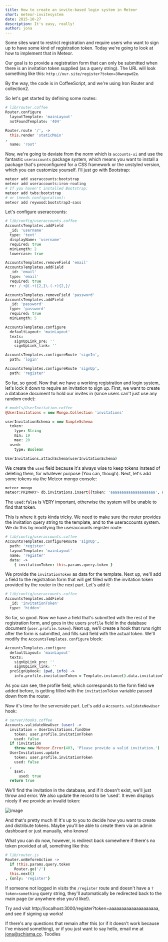 ```yaml
---
title: How to create an invite-based login system in Meteor
short: meteor-invitesystem
date: 2015-10-27
description: It's easy, really!
author: jona
---
```


Some sites want to restrict registration and require users who want to sign up to have some kind of registration token. Today we're going to look at how to implement that in Meteor.

Our goal is to provide a registration form that can only be submitted when there is an invitation token supplied (as a query string). The URL will look something like this: `http://our.site/register?token=30wnepwd2e`.

By the way, the code is in CoffeeScript, and we're using Iron Router and collection2.

So let's get started by defining some routes:
```coffeescript
# lib/router.coffee
Router.configure
  layoutTemplate: 'mainLayout'
  notFoundTemplate: '404'

Router.route '/', ->
  this.render 'staticMain'
,
  name: 'root'
```

Now, we're going to deviate from the norm which is `accounts-ui` and use the fantastic `useraccounts` package system, which means you want to install a package that's preconfigured for a CSS framework or the unstyled version, which you can customize yourself. I'll just go with Bootstrap:

```sh
meteor add useraccounts:bootstrap
meteor add useraccounts:iron-routing
# If you haven't installed Bootstrap:
meteor add twbs:bootstrap
# or (needs configuration):
meteor add reywood:bootstrap3-sass
```

Let's configure useraccounts:

```coffeescript
# lib/config/useraccounts.coffee
AccountsTemplates.addField
  _id: 'username'
  type: 'text'
  displayName: 'username'
  required: true
  minLength: 2
  lowercase: true

AccountsTemplates.removeField 'email'
AccountsTemplates.addField
  _id: 'email'
  type: 'email'
  required: true
  re: /.+@(.+){2,}\.(.+){2,}/

AccountsTemplates.removeField 'password'
AccountsTemplates.addField
  _id: 'password'
  type: 'password'
  required: true
  minLength: 5

AccountsTemplates.configure
  defaultLayout: 'mainLayout'
  texts:
    signUpLink_pre: ''
    signUpLink_link: ''

AccountsTemplates.configureRoute 'signIn',
  path: 'login'

AccountsTemplates.configureRoute 'signUp',
  path: 'register'
```

So far, so good. Now that we have a working registration and login system, let's lock it down to require an invitation to sign up. First, we want to create a database document to hold our invites in (since users can't just use any random code):

```coffeescript
# models/UserInvitation.coffee
@UserInvitations = new Mongo.Collection 'invitations'

userInvitationSchema = new SimpleSchema
  token:
    type: String
    min: 19
    max: 20
  used:
    type: Boolean

UserInvitations.attachSchema(userInvitationSchema)
```

We create the `used` field because it's always wise to keep tokens instead of deleting them, for whatever purpose (You can, though). Next, let's add some tokens via the Meteor mongo console:

```sh
meteor mongo
meteor:PRIMARY> db.invitations.insert({token: 'aaaaaaaaaaaaaaaaaaaa', used: false});
```

The `used:false` is VERY important, otherwise the system will be unable to find that token.

This is where it gets kinda tricky. We need to make sure the router provides the invitation query string to the template, and to the useraccounts system. We do this by modifying the useraccounts register route:

```coffeescript
# lib/config/useraccounts.coffee
AccountsTemplates.configureRoute 'signUp',
  path: 'register'
  layoutTemplate: 'mainLayout'
  name: 'register'
  data: ->
    { invitationToken: this.params.query.token }
```

We provide the `invitationToken` as data for the template. Next up, we'll add a field to the registration form that will get filled with the invitation token provided by the router in the next part. Let's add it:

```coffeescript
# lib/config/useraccounts.coffee
AccountsTemplates.addField
  _id: 'invitationToken'
  type: 'hidden'
```

So far, so good. Now we have a field that's submitted with the rest of the registration form, and goes in the users `profile` field in the database document (`user.profile.token`). Next up, we'll create a hook that runs right after the form is submitted, and fills said field with the actual token. We'll modify the `AccountsTemplates.configure` block:

```coffeescript
AccountsTemplates.configure
  defaultLayout: 'mainLayout'
  texts:
    signUpLink_pre: ''
    signUpLink_link: ''
  preSignUpHook: (pwd, info) ->
    info.profile.invitationToken = Template.instance().data.invitationToken
```

As you can see, the profile field, which corresponds to the form field we added before, is getting filled with the `invitationToken` variable passed down from the router.

Now it's time for the serverside part. Let's add a `Accounts.validateNewUser` hook:

```coffeescript
# server/hooks.coffee
Accounts.validateNewUser (user) ->
  invitation = UserInvitations.findOne
    token: user.profile.invitationToken
    used: false
  if !invitation
    throw new Meteor.Error(403, 'Please provide a valid invitation.')
  UserInvitations.update
    token: user.profile.invitationToken
    used: false
  ,
    $set:
      used: true
  return true
```

We'll find the invitation in the database, and if it doesn't exist, we'll just throw and error. We also update the record to be 'used'. It even displays nicely if we provide an invalid token:

![image](http://i.pomf.pl/suwwlx.png)

And that's pretty much it! It's up to you to decide how you want to create and distribute tokens. Maybe you'll be able to create them via an admin dashboard or just manually, who knows!

What you can do now, however, is redirect back somewhere if there's no token provided at all, something like this:

```coffeescript
# lib/router.js
Router.onBeforeAction ->
  if !this.params.query.token
    Router.go('/')
  this.next()
, {only: 'register'}
```

If someone not logged in visits the `/register` route and doesn't have a `?token=something` query string, they'll automatically be redirected back to the main page (or anywhere else you'd like!).

Try and visit http://localhost:3000/register?token=aaaaaaaaaaaaaaaaaaaa, and see if signing up works!

If there's any questions that remain after this (or if it doesn't work because I've missed something), or if you just want to say hello, email me at [jona@schisma.co](mailto:jona@schisma.co). Toodles

